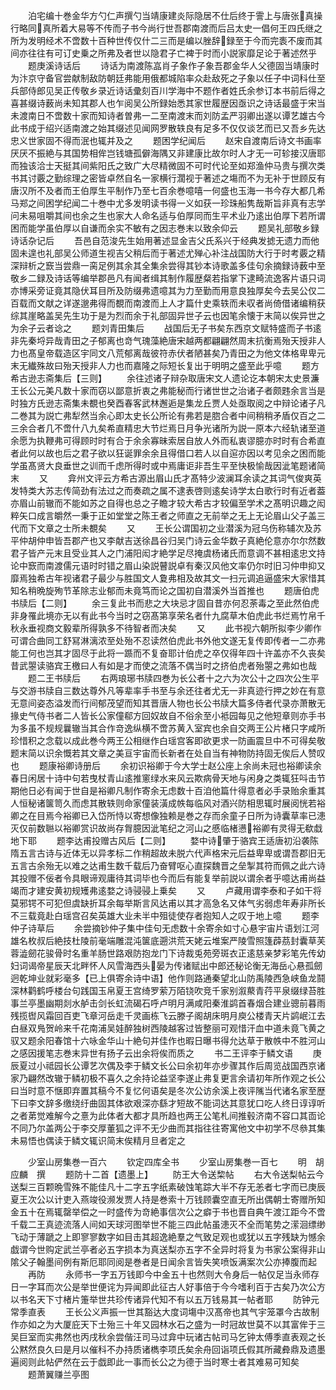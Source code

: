 <!-- { "loadSidebar": true } -->
　　泊宅编十巻金华方勺仁声撰勺当靖康建炎际隐居不仕后终于霅上与唐张真操行略同真所着大易等不传而子书今尚行世吾郡南渡而后吕太史一倡何王四氏继之所为发明经术不啻数十百种世传仅什二三而是编以脞辞録至于今而完袠不废而其间亦往往有可订史乗之所弗及者世以隐君子亡裨于时而小説家靡足论于著述然乎
　　题庚溪诗话后
　　诗话为南渡陈嵓肖子象作子象吾郡金华人父德固当靖康时为汴京守备官尝献制敌防朝廷弗能用俄都城陷率众赴敌死之子象以任子中词科仕至兵部侍郎见吴正传敬乡录近诗话彚刻百川学海中不题作者姓氏余参订本书前后得之喜甚缀诗薮尚未知其郡人也乍阅吴公所録始悉其家世履歴因亟识之诗话最盛于宋当未渡南日不啻数十家而知诗者曽弗一二至南渡末而刘防孟严羽卿出遂以谭艺雄古今此书成于绍兴适南渡之始其缀述见闻网罗散轶良有足多不仅仅谈艺而已又吾乡先达忠义世家固不得而泯也辄并及之
　　题困学纪闻后
　　赵宋自渡南后诗文书画率厌厌不振絶与其国势相侔岂钱塘孤僻海隅又非建康比故尔时人才无一可轸接汉唐耶而独该洽士天挺其间紫阳氏之致广大尽精微固不可时代论至如郑渔仲马贵与撰次类书其讨覈之勤综理之密皆卓然自名一家横行濶视于著述之塲而不为无补于世顾反有唐汉所不及者而王伯厚生平制作乃至七百余巻噫嘻一何盛也玉海一书今存大都几希马郑之间困学纪闻二十巻中尤多发明读书得一义如获一珍珠船隽哉斯旨非真有志学问未易咀嚼其间也余之生也家大人命名适与伯厚同而生平术业乃逺出伯厚下若所谓困而能学虽伯厚以自谦而余实不敏有之因志巻末以致余仰云
　　题吴礼部敬乡録诗话杂记后
　　吾邑自范浚先生始用著述显金吉父氏系兴于经典发摅无遗力而他固未遑也礼部吴公师道生视吉父稍后而于著述尤殚心补注战国防大行于时考覈之精深辩析之窾当尝鼎一脔足例其余其全集余尝得其钞本诗歌盖多佳句余摘録诗薮中至敬乡二録及诗话等编举郡邑凡有闻者缉其制作履歴粲若指掌下逮畸流逸客片语只词亦博采旁证竟其隐伏耳目所及防缀弗遗噫其为力至勤而用意良独厚矣今去吴公仅二百载而文献之详遂邈弗得而覩而南渡而上人才篇什史乘轶而未収者尚倚借诸编稍获综其崖略盖吴先生功于是为烈而余于礼部固异世子云也因笔余懐于末简以俟异世之为余子云者谂之
　　题刘青田集后
　　战国后无子书矣东西京文赋特盛而子书逺非先秦埒异哉青田之子郁离也竒气瑰藻絶唐宋越两都翩翩然周末抗衡焉殆天授非人力也髙皇帝载造区宇同文八荒郁离哉彼符赤伏者陋甚矣乃青田之为他文体格卑卑元末无纎殊故曰殆天授非人力也而嘉隆之际短长复出于明明之盛至此乎噫
　　题方希古逊志斋集后【三则】
　　余往述诸子辩杂取唐宋文人遗论讫本朝宋太史景濂王长公元美凡数十家而窃以鄙意折衷之弗能秘而行诸世世之治诸子者颇韪余言当是时独方氏逊志斋集未覩也癸酉春客武林邂逅是集龙丘贾人处亟取阅之中辩论诸子凡二巻其为説亡弗犁然当余心即太史长公所论有弗若是脗合者中间稍稍矛盾仅百之二三余合者几不啻什八九矣希直精忠大节烂焉日月争光诸所为説一原本六经轨诸至道余愿为执鞭弗可得顾时时有合于余余寡昧索居自放人外而私衷谬臆亦时时有合希直者此何以故也后之君子欲以狂诞罪余余且得借口若人以自逭亦因以考见余之困而能学虽髙贤大良垂世之训而千虑所得时或中焉庸讵非吾生平至快极愉哉因泚笔题诸简末
　　又
　　弇州文评云方希古源出眉山氏才髙特少波澜耳余读之其词气俊爽英发特类大苏志传简劲有法过之而奏疏之属不逮表啓则逺矣诗学太白歌行时有近者葢亦眉山前辙而不能如苏之自得也总之子瞻才较大希古才较偏至学术之髙明识趣之闳粹矢口成言皭然一秉于正如堂堂之陈王者之师直之无前举之无上无论眉山父子盖三代而下文章之士所未覩矣
　　又
　　王长公谓国初之业潜溪为冠乌伤称辅次及苏平仲胡仲申皆吾郡产也又李献吉送徐昌谷归吴门诗云金华数子真絶伦意亦尔尔然数君子皆产元末且受业其人之门浦阳闳才絶学足尽掩虞杨诸氏而意调不甚相逺忠文持论中窾而南渡儒元语时时错之眉山染説瞽説卓有秦汉风他文率仍尔时旧习仲申抑又靡焉独希古年视诸君子最少与胜国文人夐弗相及故其文一扫元调追逼盛宋大家惜其知名稍晩旋殉节革除志业郁而未竟笃而论之国初自潜溪外当首推也
　　题唐伯虎书牍后【二则】
　　余三复此书而悲之大块忌才固自昔亦何忍荼毒之至此然伯虎非身罹此境亦无以有此书今当时之窃髙第享荣名者什九腐草木伯虎此书烂焉竹帛千秋永垂视商文毅辈所得孰多不待智者而决矣
　　又
　　此书视六朝所拟李少卿作可谓合曲同工舒冩淋漓浓至处殆不忍读然伯虎此书外他文遂无复传即传者一二亦弗能工何也岂其才固尽于此将一踬而不复奋耶计伯虎之卒仅得年四十许盖亦不久丧矣昔武曌读骆宾王檄曰人有如是才而使之流落不偶当时之挤伯虎者殆曌之弗如也哉
　　题二王书牍后
　　右两琅琊书牍四巻为长公者十之六为次公十之四次公生平与交游书牍自三数达尊外凡等辈率手书至与余还往者尤无一非真迹行押之妙在有意无意间姿态溢发而行间郁茂望而知其晋唐人物也长公书牍大篇多侍者代录亦萧散无掾史气侍书者二人皆长公家僮郗方回奴故自不俗余至小袛园每见之他短章则亦手书为多虽不规规曩辙当其合作竒逸纵横不啻苏黄入室宾也余自交两王公片楮只字咸所珍惜积之念载以成此巻今两王公相继作白瑶宫客即欲更求一防画震旦中不可得矣敬题末简以识余慨若其文章之美亘宇宙而长新者在处自当有神物防持固无俟后人赞叹也
　　题康裕卿诗册后
　　余初识裕卿于今大学士赵公座上余尚未冠也裕卿读余春日闲居十诗中句若曳杖青山逺推窻绿水来风云欺病骨天地与闲身之类辄狂呌击节期他日必有闻于世自是裕卿凡制作寄余无虑数十百洎他篇什得意者必手录贻余重其人恒秘诸箧笥久而虑其散轶则命家僮装潢成帙每临风对酒兴防相思辄时展阅恍若裕卿之在目焉今裕卿已入岱所恃以寄想像独赖是巻之存而余童子日所为诗囊草率已漶灭仅前数聮以裕卿赏识故尚存胷臆因泚笔纪之河山之慼临楮懑裕卿有灵得无欷戱地下耶
　　题李达甫投赠古风后【二则】
　　婺中诗肇于骆宾王适唐初沿袭陈隋五言古诗与近体无以异孝标二作稍超故未脱六代声格宋元后益卑卑或谓吾郡旧无五言古余殆无以难之达甫生数千载后乃奋臂呕心直探魏晋之垒掣其符而佩之此六诗其投赠不佞者令具眼谛观庸待其词毕也今而后有能复举前説以谓余者乎噫达甫尚益竭而才建安黄初规矱弗逺婺之诗骎骎上乗矣
　　又
　　卢藏用谓李泰和子如干将莫邪锷不可犯但虞缺折耳余每举斯言风达甫以其才高急名又体气劣弱虑年寿非所长不三载竟赴白瑶宫召矣英雄大业未半中殂徒使存者抱知人之叹于地上噫
　　题李仲子诗草后
　　余尝摘钞仲子集中佳句无虑数十余寄余如寸心悬宇宙片语划江河雄名枚叔后絶技杜陵前毫端雕混沌箧底遡洪荒天姥云堆案严陵雪照篷薜茘封囊草芙蓉澁劒花骏骨时名重羊肠世路艰防抱龙门下诗裁兎苑旁斑衣正逺慈亲梦彩笔先传幼妇词谒帝星辰天北畔怀人风雪海西头晏为传诸赋出中郎还秘论衡无海岳心悬孤劒迥乾坤业就彩毫多【已上俱寄余诗中语】他作则路通秦望北山防禹陵西急峡鱼龙鬪深林鹳鹤呼楼台句践国玉帛夏王宫绮罗萦万陌铙吹竞千家别溆藂青荇平泉缀绿苔胜事兰亭墨幽期剡水舻击剑长虹流碣石呼卢明月满咸阳秦淮鹢首春烟合建业骢前暮雨残揽辔风霜回百吏飞章河岳走千灵画栋飞云滕子阁胡床明月庾公楼青天片鹢岷江去白昼双鳬贺岭来千花南浦吴娃醉独树西陵越客过皆整丽可观惜汗血中道未竟飞黄之驭又题余阳春馆十六咏金华山十絶句并佳作也暇日曝书得允达草于散帙中不胜河山之感因援笔志巻末异世有扬子云出余将俟而质之
　　书二王评李于鳞文语
　　庚辰夏过小祗园长公谭艺次偶及李于鳞文长公曰余初年亦步骤其作后周览战国西京诸家乃翩然改辙于鳞初极不喜久之余持论益坚李遂止弗复更言余请初年所作观之长公曰当时意不惬即弃置其稿今不复忆何语矣是冬次公访余溪上夜评隲当代诸名家至歴下曰李文辞多缴绕纡曲固其体欲艰深亦繇才短故不能词达其意犹口吃人终日谆谆听之者苐觉难解今之憙为此体者大都才具所趋也两王公笔札间推毂济南不容口其靣论不同乃尔盖两公于李交厚董狐之评不无少曲而其指往往寄寓他文中初学不尽叅其集未易悟也偶读于鳞文辄识简末俟精月旦者定之







　　少室山房集巻一百六
　　钦定四库全书
　　少室山房集巻一百七
　　明　胡应麟　撰
　　题防十二首【遗墨上】
　　防王大令送棃帖
　　右大令送梨帖云今送梨三百颗晩雪殊不能佳凡十二字五字纸素破蚀笔踪大半不存无恙者七字而已庚辰夏王次公以计吏入燕竣役濒发贾人持是巻索十万钱顾囊空直无所出偶朝士寄赠所知金五十在焉辄罄举偿之一时盛传为竒絶事信次公之癖于书也晋自典午渡江距今不啻千载二王真迹流落人间如天球河图举世不能三四此帖虽漶灭不全而笔势之潆洄缥缈飞动于薄蹏之上即寥寥数字如目击其超逸絶羣之气致足观也或犹以五字残缺为憾余戯谓今世购定武兰亭者必五字损本为真送梨亦五字不全异时将复为书家公案得非山隂父子翰墨间例有斯厄耶同阅是巻者是日闻余言皆失笑喷饭满案次公亦捧腹而起
　　再防
　　永师书一字五万钱即今中金五十也然则大令身后一帖仅足当永师存日一字耳而次公是举世便诧为异闻即此征古人好事倍于今今嗜利百于古矣乃次公方以书名天下寸楮片箑举世共珍传诸异代知不有以五万钱易其一帖者耶
　　防钟元常季直表
　　王长公义声振一世其豁达大度词塲中汉髙帝也其气宇笼罩今古故制作亦如之为大厦庇天下士殆三十年又园林水石之盛为一时冠故世莫不以其富侔于三吴巨室而实弗然也丙戌秋余尝偕汪司马过弇中玩诸古帖司马乞钟太傅季直表观之长公黙然良久曰是月以催科不办持质诸檇李项氏矣余舟回诣项氏假其所藏彜鼎及遗墨遍阅则此帖俨然在云于戯即此一事而长公之为德于当时寒士者其难易可知矣
　　题萧翼赚兰亭图
